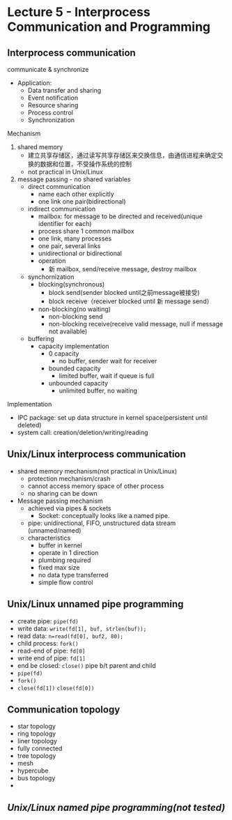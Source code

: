 # Lecture 5 - Interprocess Communication and Programming
## Interprocess communication
communicate & synchronize
- Application:
  - Data transfer and sharing
  - Event notification
  - Resource sharing
  - Process control
  - Synchronization

Mechanism
1. shared memory
   - 建立共享存储区，通过读写共享存储区来交换信息，由通信进程来确定交换的数据和位置，不受操作系统的控制
   - not practical in Unix/Linux
2. message passing - no shared variables
   - direct communication
     - name each other explicitly
     - one link one pair(bidirectional)
   - indirect communication
     - mailbox: for message to be directed and received(unique identifier for each)
     - process share 1 common mailbox
     - one link, many processes
     - one pair, several links
     - unidirectional or bidirectional
     - operation
       - 新 mailbox, send/receive message, destroy mailbox
   - synchornization
     - blocking(synchronous)
       - block send(sender blocked until之前message被接受)
       - block receive（receiver blocked until 新 message send）
     - non-blocking(no waiting)
       - non-blocking send
       - non-blocking receive(receive valid message, null if message not available)
   - buffering
     - capacity implementation
       - 0 capacity
         - no buffer, sender wait for receiver
       - bounded capacity
         - limited buffer, wait if queue is full
       - unbounded capacity
         - unlimited buffer, no waiting

Implementation
- IPC package: set up data structure in kernel space(persistent until deleted)
- system call: creation/deletion/writing/reading

## Unix/Linux interprocess communication
- shared memory mechanism(not practical in Unix/Linux)
  - protection mechanism/crash
  - cannot access memory space of other process
  - no sharing can be down
- Message passing mechanism
  - achieved via pipes & sockets 
    - Socket: conceptually looks like a named pipe.
  - pipe: unidirectional, FIFO, unstructured data stream (unnamed/named)
  - characteristics
    - buffer in kernel
    - operate in 1 direction
    - plumbing required
    - fixed max size
    - no data type transferred
    - simple flow control

## Unix/Linux unnamed pipe programming
- create pipe: `pipe(fd)`
- write data: `write(fd[1], buf, strlen(buf));`
- read data: `n=read(fd[0], buf2, 80);`
- child process: `fork()`
- read-end of pipe: `fd[0]`
- write end of pipe: `fd[1]`
- end be closed: `close()`
pipe b/t parent and child
- `pipe(fd)`
- `fork()`
- `close(fd[1])` `close(fd[0])`
## Communication topology
- star topology
- ring topology
- liner topology
- fully connected
- tree topology
- mesh
- hypercube
- bus topology
- 
## *Unix/Linux named pipe programming(not tested)*
